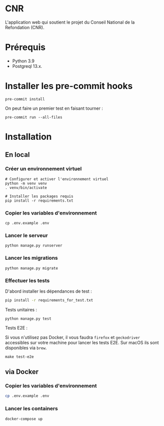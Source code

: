# CNR

L'application web qui soutient le projet du Conseil National de la Refondation (CNR).

# Prérequis

- Python 3.9
- Postgreql 13.x.

# Installer les pre-commit hooks

```
pre-commit install
```

On peut faire un premier test en faisant tourner :

```
pre-commit run --all-files
```

# Installation

## En local
### Créer un environnement virtuel

```
# Configurer et activer l'environnement virtuel
python -m venv venv
. venv/bin/activate

# Installer les packages requis
pip install -r requirements.txt
```

### Copier les variables d'environnement
```
cp .env.example .env
```

### Lancer le serveur

```
python manage.py runserver
```

### Lancer les migrations

```
python manage.py migrate
```

### Effectuer les tests

D'abord installer les dépendances de test :

```sh
pip install -r requirements_for_test.txt
```

Tests unitaires :

```
python manage.py test
```

Tests E2E :

Si vous n'utilisez pas Docker, il vous faudra `firefox` et
`geckodriver` accessibles sur votre machine pour lancer les tests
E2E. Sur macOS ils sont disponibles via `brew`.

```
make test-e2e
```


## via Docker

### Copier les variables d'environnement

```sh
cp .env.example .env
```

### Lancer les containers

```sh
docker-compose up
```
